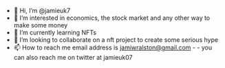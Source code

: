 - 👋 Hi, I’m @jamieuk7
- 👀 I’m interested in economics, the stock market and any other way to make some money 
- 🌱 I’m currently learning NFTs 
- 💞️ I’m looking to collaborate on a nft project to create some serious hype 
- 📫 How to reach me email address is jamiwralston@gmail.com - - you can also reach me on twitter at jamieuk07

<!---
jamieuk7/jamieuk7 is a ✨ special ✨ repository because its `README.md` (this file) appears on your GitHub profile.
You can click the Preview link to take a look at your changes.
--->
